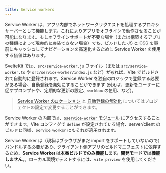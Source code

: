 ```yaml
---
title: Service workers
---
```


Service Worker は、アプリ内部でネットワークリクエストを処理するプロキシサーバーとして機能します。これによりアプリをオフラインで動作させることが可能になります。もしオフラインサポートが不要な場合（または構築するアプリの種類によって現実的に実装できない場合）でも、ビルドした JS と CSS を事前にキャッシュしてナビゲーションを高速化するために Service Worker を使用する価値はあります。

SvelteKit では、`src/service-worker.js` ファイル（または `src/service-worker.ts` や `src/service-worker/index.js` など）があれば、Vite でビルドされて自動的に登録されます。Service Worker を独自のロジックで登録する必要がある場合、自動登録を無効にすることができます (例えば、更新をユーザーに促すプロンプトや、定期的な更新の設定、`workbox` の使用、など)。

> [Service Worker のロケーション](/docs/configuration#files) と [自動登録の無効化](/docs/configuration#serviceworker) についてはプロジェクトの設定で変更することができます。

Service Worker の内部では、[`$service-worker` モジュール](/docs/modules#$service-worker) にアクセスすることができます。Vite コンフィグで `define` が設定されている場合、server/client のビルドと同様、service worker にもそれが適用されます。

Service Worker は（現状はブラウザがまだ import をサポートしていないので）バンドルする必要があり、クライアント側アプリのビルドマニフェストに依存するため、**Service Worker は本番ビルドでのみ機能します。開発モードでは機能しません。**。ローカル環境でテストするには、`vite preview` を使用してください。
